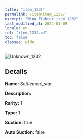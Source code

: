 ```yaml
---
title: "item_1232"
permalink: /item/item_1232/
excerpt: "Wing Fighter item_1232"
last_modified_at: 2024-01-09
locale: en
ref: "item_1232.md"
toc: false
classes: wide
---
```



 ![Unknown_1232](/images/item/Settlement_star_p.png)



## Details

 **Name:** *Settlement_star* 

 **Description:** 

 **Rarity:** 1 

 **Type:** 1 

 **Suction:** true 

 **Auto Suction:** false 


